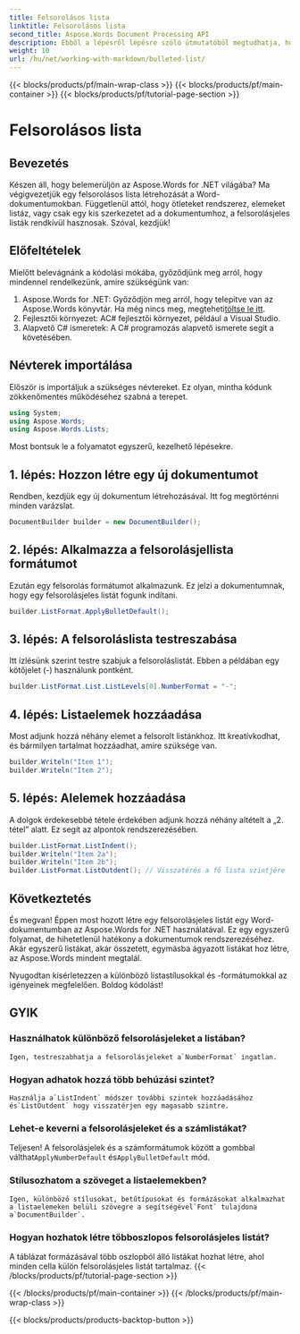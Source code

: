 ```yaml
---
title: Felsorolásos lista
linktitle: Felsorolásos lista
second_title: Aspose.Words Document Processing API
description: Ebből a lépésről lépésre szóló útmutatóból megtudhatja, hogyan hozhat létre és testreszabhat felsorolásjeles listákat Word-dokumentumokban az Aspose.Words for .NET használatával.
weight: 10
url: /hu/net/working-with-markdown/bulleted-list/
---
```


{{< blocks/products/pf/main-wrap-class >}}
{{< blocks/products/pf/main-container >}}
{{< blocks/products/pf/tutorial-page-section >}}

# Felsorolásos lista

## Bevezetés

Készen áll, hogy belemerüljön az Aspose.Words for .NET világába? Ma végigvezetjük egy felsorolásos lista létrehozását a Word-dokumentumokban. Függetlenül attól, hogy ötleteket rendszerez, elemeket listáz, vagy csak egy kis szerkezetet ad a dokumentumhoz, a felsorolásjeles listák rendkívül hasznosak. Szóval, kezdjük!

## Előfeltételek

Mielőtt belevágnánk a kódolási mókába, győződjünk meg arról, hogy mindennel rendelkezünk, amire szükségünk van:

1.  Aspose.Words for .NET: Győződjön meg arról, hogy telepítve van az Aspose.Words könyvtár. Ha még nincs meg, megteheti[töltse le itt](https://releases.aspose.com/words/net/).
2. Fejlesztői környezet: AC# fejlesztői környezet, például a Visual Studio.
3. Alapvető C# ismeretek: A C# programozás alapvető ismerete segít a követésében.

## Névterek importálása

Először is importáljuk a szükséges névtereket. Ez olyan, mintha kódunk zökkenőmentes működéséhez szabná a terepet.

```csharp
using System;
using Aspose.Words;
using Aspose.Words.Lists;
```

Most bontsuk le a folyamatot egyszerű, kezelhető lépésekre.

## 1. lépés: Hozzon létre egy új dokumentumot

Rendben, kezdjük egy új dokumentum létrehozásával. Itt fog megtörténni minden varázslat.

```csharp
DocumentBuilder builder = new DocumentBuilder();
```

## 2. lépés: Alkalmazza a felsorolásjellista formátumot

Ezután egy felsorolás formátumot alkalmazunk. Ez jelzi a dokumentumnak, hogy egy felsorolásjeles listát fogunk indítani.

```csharp
builder.ListFormat.ApplyBulletDefault();
```

## 3. lépés: A felsoroláslista testreszabása

Itt ízlésünk szerint testre szabjuk a felsoroláslistát. Ebben a példában egy kötőjelet (-) használunk pontként.

```csharp
builder.ListFormat.List.ListLevels[0].NumberFormat = "-";
```

## 4. lépés: Listaelemek hozzáadása

Most adjunk hozzá néhány elemet a felsorolt listánkhoz. Itt kreatívkodhat, és bármilyen tartalmat hozzáadhat, amire szüksége van.

```csharp
builder.Writeln("Item 1");
builder.Writeln("Item 2");
```

## 5. lépés: Alelemek hozzáadása

A dolgok érdekesebbé tétele érdekében adjunk hozzá néhány altételt a „2. tétel” alatt. Ez segít az alpontok rendszerezésében.

```csharp
builder.ListFormat.ListIndent();
builder.Writeln("Item 2a");
builder.Writeln("Item 2b");
builder.ListFormat.ListOutdent(); // Visszatérés a fő lista szintjére
```

## Következtetés

És megvan! Éppen most hozott létre egy felsorolásjeles listát egy Word-dokumentumban az Aspose.Words for .NET használatával. Ez egy egyszerű folyamat, de hihetetlenül hatékony a dokumentumok rendszerezéséhez. Akár egyszerű listákat, akár összetett, egymásba ágyazott listákat hoz létre, az Aspose.Words mindent megtalál.

Nyugodtan kísérletezzen a különböző listastílusokkal és -formátumokkal az igényeinek megfelelően. Boldog kódolást!

## GYIK

### Használhatok különböző felsorolásjeleket a listában?
    Igen, testreszabhatja a felsorolásjeleket a`NumberFormat` ingatlan.

### Hogyan adhatok hozzá több behúzási szintet?
    Használja a`ListIndent` módszer további szintek hozzáadásához és`ListOutdent` hogy visszatérjen egy magasabb szintre.

### Lehet-e keverni a felsorolásjeleket és a számlistákat?
   Teljesen! A felsorolásjelek és a számformátumok között a gombbal válthat`ApplyNumberDefault` és`ApplyBulletDefault` mód.

### Stílusozhatom a szöveget a listaelemekben?
    Igen, különböző stílusokat, betűtípusokat és formázásokat alkalmazhat a listaelemeken belüli szövegre a segítségével`Font` tulajdona a`DocumentBuilder`.

### Hogyan hozhatok létre többoszlopos felsorolásjeles listát?
   A táblázat formázásával több oszlopból álló listákat hozhat létre, ahol minden cella külön felsorolásjeles listát tartalmaz.
{{< /blocks/products/pf/tutorial-page-section >}}

{{< /blocks/products/pf/main-container >}}
{{< /blocks/products/pf/main-wrap-class >}}

{{< blocks/products/products-backtop-button >}}
